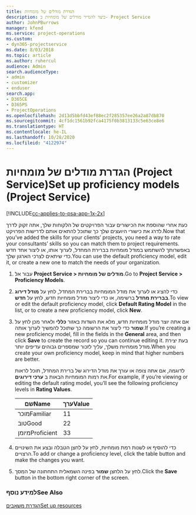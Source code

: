 ```yaml
---
title: ‏‫‏‫הגדרת מודלים של מומחיות
description: כיצד להגדיר מודלים של מומחיות ב- Project Service
author: JohnPBurrows
manager: kfend
ms.service: project-operations
ms.custom:
- dyn365-projectservice
ms.date: 8/03/2018
ms.topic: article
ms.author: ruhercul
audience: Admin
search.audienceType:
- admin
- customizer
- enduser
search.app:
- D365CE
- D365PS
- ProjectOperations
ms.openlocfilehash: 2d13d5bbfd43ef88ec2f285357ee26a2a87db870
ms.sourcegitcommit: 4cf1dc1561b92fca4175f0b3813133c5e63ce8e6
ms.translationtype: HT
ms.contentlocale: he-IL
ms.lasthandoff: 10/28/2020
ms.locfileid: "4122974"
---
```

# <a name="set-up-proficiency-models-project-service"></a><span data-ttu-id="062a7-103">הגדרת מודלים של מומחיות (Project Service)</span><span class="sxs-lookup"><span data-stu-id="062a7-103">Set up proficiency models (Project Service)</span></span>

[!INCLUDE[cc-applies-to-psa-app-1x-2x](../includes/cc-applies-to-psa-app-1x-2x.md)]

<span data-ttu-id="062a7-104">כעת אחרי שהוספת את הכישורים עבור הפרויקטים של הלקוחות שלך, אתה זקוק לדרך לדרג את כישורי היועצים שלך כך שתוכל להתאים אותם לדרישות הפרויקט.</span><span class="sxs-lookup"><span data-stu-id="062a7-104">Now that you’ve added the skills for your clients’ projects, you need a way to rate your consultants’ skills so you can match them to project requirements.</span></span> <span data-ttu-id="062a7-105">באפשרותך להשתמש במודל מומחיות בברירת המחדל, לערוך אותו, או ליצור אחד חדש כדי שיתאים לצרכי הארגון שלך.</span><span class="sxs-lookup"><span data-stu-id="062a7-105">You can use the default proficiency model, edit it, or create a new one to match the needs of your organization.</span></span>  
  
1.  <span data-ttu-id="062a7-106">עבור אל **Project Service > מודלים של מומחיות**.</span><span class="sxs-lookup"><span data-stu-id="062a7-106">Go to **Project Service > Proficiency Models**.</span></span>  
  
2.  <span data-ttu-id="062a7-107">כדי להציג או לערוך את מודל המומחיות בברירת המחדל, לחץ על **מודל דירוג בברירת מחדל** ברשימה, או כדי ליצור מודל מומחיות חדש, לחץ על **חדש**.</span><span class="sxs-lookup"><span data-stu-id="062a7-107">To view or edit the default proficiency model, click **Default Rating Model** in the list, or to create a new proficiency model, click **New**.</span></span>  
  
3.  <span data-ttu-id="062a7-108">אם אתה יוצר מודל מומחיות חדש, מלא את השדות באזור **כללי** ולאחר מכן לחץ על **שמור** כדי ליצור את הרשומה כך שתוכל להמשיך לערוך אותה.</span><span class="sxs-lookup"><span data-stu-id="062a7-108">If you’re creating a new proficiency model, fill in the fields in the **General** area, and then click **Save** to create the record so you can continue editing it.</span></span> <span data-ttu-id="062a7-109">בעת יצירת מודל מומחיות משלך, עליך לזכור שמספרים גבוהים עדיפים יותר.</span><span class="sxs-lookup"><span data-stu-id="062a7-109">When you create your own proficiency model, keep in mind that higher numbers are better.</span></span>  
  
     <span data-ttu-id="062a7-110">לדוגמה, אם אתה צופה או עורך את מודל הדירוג של ברירת המחדל, תוכל לראות את רמות המומחיות הבאות ב **ערכי דירוגים**.</span><span class="sxs-lookup"><span data-stu-id="062a7-110">For example, if you’re viewing or editing the default rating model, you’ll see the following proficiency levels in **Rating Values**.</span></span>  
  
    |<span data-ttu-id="062a7-111">שם</span><span class="sxs-lookup"><span data-stu-id="062a7-111">Name</span></span>|<span data-ttu-id="062a7-112">ערך</span><span class="sxs-lookup"><span data-stu-id="062a7-112">Value</span></span>|  
    |----------|-----------|  
    |<span data-ttu-id="062a7-113">מוכר</span><span class="sxs-lookup"><span data-stu-id="062a7-113">Familiar</span></span>|<span data-ttu-id="062a7-114">1</span><span class="sxs-lookup"><span data-stu-id="062a7-114">1</span></span>|  
    |<span data-ttu-id="062a7-115">טוב</span><span class="sxs-lookup"><span data-stu-id="062a7-115">Good</span></span>|<span data-ttu-id="062a7-116">2</span><span class="sxs-lookup"><span data-stu-id="062a7-116">2</span></span>|  
    |<span data-ttu-id="062a7-117">מיומן</span><span class="sxs-lookup"><span data-stu-id="062a7-117">Proficient</span></span>|<span data-ttu-id="062a7-118">3</span><span class="sxs-lookup"><span data-stu-id="062a7-118">3</span></span>|  
  
4.  <span data-ttu-id="062a7-119">כדי להוסיף או לשנות רמת מומחיות, לחץ על לחצן הטבלה ובצע את השינויים הרצויים.</span><span class="sxs-lookup"><span data-stu-id="062a7-119">To add or change a proficiency level, click the table button and make the changes you want.</span></span>  
  
5.  <span data-ttu-id="062a7-120">לחץ על הלחצן **שמור** בפינה השמאלית התחתונה של המסך.</span><span class="sxs-lookup"><span data-stu-id="062a7-120">Click the **Save** button in the bottom right corner of the screen.</span></span>  
  
### <a name="see-also"></a><span data-ttu-id="062a7-121">למידע נוסף</span><span class="sxs-lookup"><span data-stu-id="062a7-121">See Also</span></span>  
 [<span data-ttu-id="062a7-122">הגדרת משאבים</span><span class="sxs-lookup"><span data-stu-id="062a7-122">Set up resources</span></span>](../psa/set-up-resources.md)
